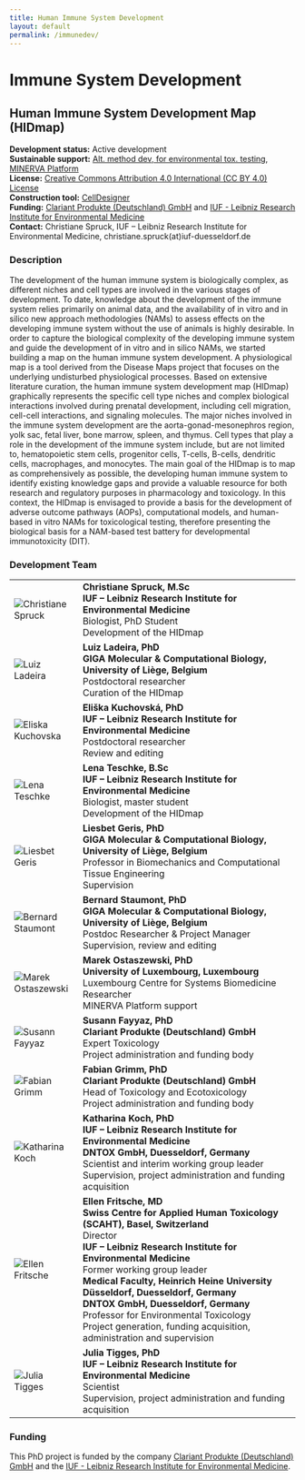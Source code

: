 ```yaml
---
title: Human Immune System Development
layout: default
permalink: /immunedev/
---
```


# Immune System Development

## Human Immune System Development Map (HIDmap)

**Development status:** Active development\
**Sustainable support:** [Alt. method dev, for environmental tox. testing](https://iuf-duesseldorf.de/forschung/arbeitsgruppen/ag-koch/), [MINERVA Platform](https://minerva.pages.uni.lu/)\
**License:** [Creative Commons Attribution 4.0 International (CC BY 4.0) License](https://creativecommons.org/licenses/by/4.0/)\
**Construction tool:** [CellDesigner](https://www.celldesigner.org/)\
**Funding:** [Clariant Produkte (Deutschland) GmbH](https://www.clariant.com/de/Corporate) and [IUF - Leibniz Research Institute for Environmental Medicine](https://iuf-duesseldorf.de/en/)\
**Contact:** Christiane Spruck, IUF – Leibniz Research Institute for Environmental Medicine, christiane.spruck(at)iuf-duesseldorf.de

### Description

The development of the human immune system is biologically complex, as different niches and cell types are involved in the various stages of development. To date, knowledge about the development of the immune system relies primarily on animal data, and the availability of in vitro and in silico new approach methodologies (NAMs) to assess effects on the developing immune system without the use of animals is highly desirable. In order to capture the biological complexity of the developing immune system and guide the development of in vitro and in silico NAMs, we started building a map on the human immune system development. A physiological map is a tool derived from the Disease Maps project that focuses on the underlying undisturbed physiological processes. Based on extensive literature curation, the human immune system development map (HIDmap) graphically represents the specific cell type niches and complex biological interactions involved during prenatal development, including cell migration, cell-cell interactions, and signaling molecules. The major niches involved in the immune system development are the aorta-gonad-mesonephros region, yolk sac, fetal liver, bone marrow, spleen, and thymus. Cell types that play a role in the development of the immune system include, but are not limited to, hematopoietic stem cells, progenitor cells, T-cells, B-cells, dendritic cells, macrophages, and monocytes. The main goal of the HIDmap is to map as comprehensively as possible, the developing human immune system to identify existing knowledge gaps and provide a valuable resource for both research and regulatory purposes in pharmacology and toxicology. In this context, the HIDmap is envisaged to provide a basis for the development of adverse outcome pathways (AOPs), computational models, and human-based in vitro NAMs for toxicological testing, therefore presenting the biological basis for a NAM-based test battery for developmental immunotoxicity (DIT).

### **Development Team**

<table>
<tr>
<td style="width: 105px;"><img src="../images/teamhq/ChristianeSpruck.jpg" alt="Christiane Spruck" /></td>
<td><strong>Christiane Spruck, M.Sc</strong><br /><strong>IUF – Leibniz Research Institute for Environmental Medicine</strong><br />Biologist, PhD Student<br />Development of the HIDmap<br /></td>
</tr>
<tr>
<td><img src="../images/teamhq/LuizLadeira.jpg" alt="Luiz Ladeira" /></td>
<td><strong>Luiz Ladeira, PhD</strong><br /><strong>GIGA Molecular & Computational Biology, University of Liège, Belgium</strong><br />Postdoctoral researcher<br />Curation of the HIDmap<br /></td>
</tr>
<tr>
<td><img src="../images/teamhq/EliskaKuchovska.jpg" alt="Eliska Kuchovska" /></td>
<td><strong>Eliška Kuchovská, PhD</strong><br /><strong>IUF – Leibniz Research Institute for Environmental Medicine</strong><br />Postdoctoral researcher<br />Review and editing<br /></td>
</tr>
<tr>
<td><img src="../images/teamhq/LenaTeschke.jpg" alt="Lena Teschke" /></td>
<td><strong>Lena Teschke, B.Sc</strong><br /><strong>IUF – Leibniz Research Institute for Environmental Medicine</strong><br />Biologist, master student<br />Development of the HIDmap<br /></td>
</tr>
<tr>
<td><img src="../images/teamhq/LiesbetGeris.jpg" alt="Liesbet Geris" /></td>
<td><strong>Liesbet Geris, PhD</strong><br /><strong>GIGA Molecular & Computational Biology, University of Liège, Belgium</strong><br />Professor in Biomechanics and Computational Tissue Engineering<br />Supervision<br /></td>
</tr>
<tr>
<td><img src="../images/teamhq/BernardStaumont.jpg" alt="Bernard Staumont" /></td>
<td><strong>Bernard Staumont, PhD</strong><br /><strong>GIGA Molecular & Computational Biology, University of Liège, Belgium</strong><br />Postdoc Researcher & Project Manager<br />Supervision, review and editing<br /></td>
</tr>
<tr>
<td><img src="../images/teamhq/MarekOstaszewski1.jpg" alt="Marek Ostaszewski" /></td>
<td><strong>Marek Ostaszewski, PhD</strong><br /><strong>University of Luxembourg, Luxembourg</strong><br />Luxembourg Centre for Systems Biomedicine Researcher<br />MINERVA Platform support<br /></td>
</tr>
<tr>
<td><img src="../images/teamhq/SusannFayyaz.jpg" alt="Susann Fayyaz" /></td>
<td><strong>Susann Fayyaz, PhD</strong><br /><strong>Clariant Produkte (Deutschland) GmbH</strong><br />Expert Toxicology<br />Project administration and funding body<br /></td>
</tr>
<tr>
<td><img src="../images/teamhq/FabianGrimm.jpg" alt="Fabian Grimm" /></td>
<td><strong>Fabian Grimm, PhD</strong><br /><strong>Clariant Produkte (Deutschland) GmbH</strong><br />Head of Toxicology and Ecotoxicology<br />Project administration and funding body<br /></td>
</tr>
<tr>
<td><img src="../images/teamhq/KatharinaKoch.jpg" alt="Katharina Koch" /></td>
<td><strong>Katharina Koch, PhD</strong><br /><strong>IUF – Leibniz Research Institute for Environmental Medicine</strong><br /><strong>DNTOX GmbH, Duesseldorf, Germany</strong><br />Scientist and interim working group leader<br />Supervision, project administration and funding acquisition<br /></td>
</tr>
<tr>
<td><img src="../images/teamhq/EllenFritsche.jpg" alt="Ellen Fritsche" /></td>
<td><strong>Ellen Fritsche, MD</strong><br /><strong>Swiss Centre for Applied Human 
Toxicology (SCAHT), Basel, Switzerland</strong><br />Director<br /><strong>IUF – Leibniz Research Institute for Environmental Medicine</strong><br />Former working group leader<br /><strong>Medical Faculty, Heinrich Heine University Düsseldorf, Duesseldorf, Germany</strong><br /><strong>DNTOX GmbH, Duesseldorf, Germany</strong><br />Professor for Environmental Toxicology<br />Project generation, funding acquisition, administration and supervision<br /></td>
</tr>
<tr>
<td><img src="../images/teamhq/JuliaTigges.jpg" alt="Julia Tigges" /></td>
<td><strong>Julia Tigges, PhD </strong><br /><strong>IUF – Leibniz Research Institute for Environmental Medicine</strong><br />Scientist<br />Supervision, project administration and funding acquisition<br /></td>
</tr>
</table>

### Funding

This PhD project is funded by the company [Clariant Produkte (Deutschland) GmbH](https://www.clariant.com/de/Corporate) and the [IUF - Leibniz Research Institute for Environmental Medicine](https://iuf-duesseldorf.de/en/).
